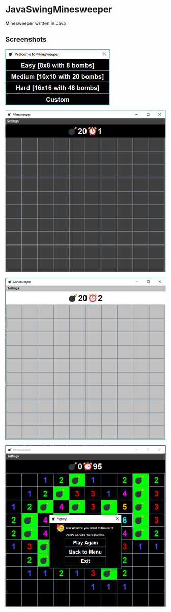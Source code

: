# JavaSwingMinesweeper
 Minesweeper written in Java

## Screenshots

![Menu](./screenshots/menu.png "Menu")

![Dark Mode](./screenshots/darkmode.png "Dark Mode")

![Light Mode](./screenshots/lightmode.png "Light Mode")

![Victory Screen](./screenshots/victoryscreen.png "Victory Screen")